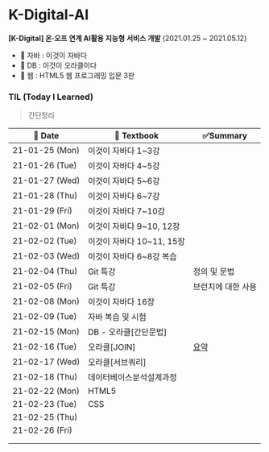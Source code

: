 # K-Digital-AI

**[K-Digital] 온·오프 연계 AI활용 지능형 서비스 개발**  (2021.01.25 ~ 2021.05.12)

* 📕 자바 : 이것이 자바다
* 📒 DB : 이것이 오라클이다
* 📓 웹 : HTML5 웹 프로그래밍 입문 3판



### TIL (Today I Learned)

> 간단정리

| 📆 Date         | 📖 Textbook                | ✅Summary                       |
| -------------- | ------------------------- | ------------------------------ |
| 21-01-25 (Mon) | 이것이 자바다 1~3강       |                                |
| 21-01-26 (Tue) | 이것이 자바다 4~5강       |                                |
| 21-01-27 (Wed) | 이것이 자바다 5~6강       |                                |
| 21-01-28 (Thu) | 이것이 자바다 6~7강       |                                |
| 21-01-29 (Fri) | 이것이 자바다 7~10강      |                                |
| 21-02-01 (Mon) | 이것이 자바다 9~10, 12장  |                                |
| 21-02-02 (Tue) | 이것이 자바다 10~11, 15장 |                                |
| 21-02-03 (Wed) | 이것이 자바다 6~8강 복습  |                                |
| 21-02-04 (Thu) | Git 특강                  | 정의 및 문법                   |
| 21-02-05 (Fri) | Git 특강                  | 브런치에 대한 사용             |
| 21-02-08 (Mon) | 이것이 자바다 16장        |                                |
| 21-02-09 (Tue) | 자바 복습 및 시험         |                                |
| 21-02-15 (Mon) | DB - 오라클[간단문법]     |                                |
| 21-02-16 (Tue) | 오라클[JOIN]              | [요약](./Oracle(DB)/210216.md) |
| 21-02-17 (Wed) | 오라클[서브쿼리]          |                                |
| 21-02-18 (Thu) | 데이터베이스분석설계과정  |                                |
| 21-02-22 (Mon) | HTML5                     |                                |
| 21-02-23 (Tue) | CSS                       |                                |
| 21-02-25 (Thu) |                           |                                |
| 21-02-26 (Fri) |                           |                                |
|                |                           |                                |
|                |                           |                                |



